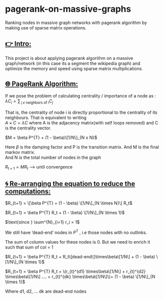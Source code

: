 # pagerank-on-massive-graphs
 Ranking nodes in massive graph networks with pagerank algorithm by making use of sparse matrix operations.

## <ins>👉 Intro:</ins> <br>
This project is about applying pagerank algorithm on a massive graph/network (in this case its a segment the wikipedia graph) and <br>
optimize the memory and speed using sparse matrix multiplications.<br>

## <ins>🌐 PageRank Algorithm:</ins> <br>
If we pose the problem of calculating centrality / importance of a node as :<br> 
$\lambda C_{i} = \sum_{\text{  j  } \epsilon \text{  neighbors of i}} C_{j}$<br><br>
That is, the centrality of node i is directly proportional to the centrality of its neighbours. That is equivalent to writing<br>
$A \times C = \lambda C$ where A is the adjacency matrix(with self loops removed) and C is the centrality vector.  


$M = \beta P^{T} + (1 - \beta)\[1/N\]_{N x N}$ <br>

$\text{Here  } \beta \text{  is the damping factor and P is the transition matrix. And M is the final markov matrix.}$ <br>
$\text{And N is the total number of nodes in the graph}$ <br>

$R_{t+1} = M R_{t} \text{    ---> until convergence}$ <br>

## <ins>🌀 Re-arranging the equation to reduce the computations:</ins> <br>

$R_{t+1} = \[\beta P^{T} + (1 - \beta) \[1/N\]_{N \times N}\] R_t$ <br>


$R_{t+1} = \beta P^{T} R_t + (1 - \beta) \[1/N\]_{N \times 1}$ <br>

$\text{since  } \sum^{N}_{i=1} r_i = 1$ <br>

$\text{We still have 'dead-end' nodes in   } P^{T} \text{   , i.e those nodes with no outlinks.}$ <br>

$\text{The sum of column values for these nodes is 0. But we need to enrich it such that sum of col = 1}$ <br>

$R_{t+1} = \beta P^{T} R_t + R_t\[dead-end\]\times\beta\[1/N\]  + (1 - \beta) \[1/N\]_{N \times 1}$ <br>

$R_{t+1} = \beta P^{T} R_t + \(r_{t}^{d1} \times\beta\[1/N\] + r_{t}^{d2} \times\beta\[1/N\] .... + r_{t}^{dk} \times\beta\[1/N\]\)+ (1 - \beta) \[1/N\]_{N \times 1}$ <br>

$\text{ Where d1, d2, ... dk are dead-end nodes}$

